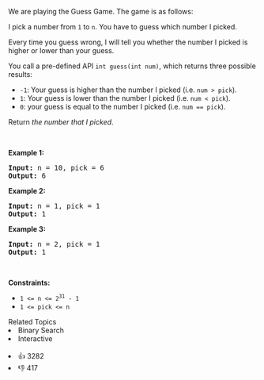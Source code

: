 <p>We are playing the Guess Game. The game is as follows:</p>

<p>I pick a number from <code>1</code> to <code>n</code>. You have to guess which number I picked.</p>

<p>Every time you guess wrong, I will tell you whether the number I picked is higher or lower than your guess.</p>

<p>You call a pre-defined API <code>int guess(int num)</code>, which returns three possible results:</p>

<ul> 
 <li><code>-1</code>: Your guess is higher than the number I picked (i.e. <code>num &gt; pick</code>).</li> 
 <li><code>1</code>: Your guess is lower than the number I picked (i.e. <code>num &lt; pick</code>).</li> 
 <li><code>0</code>: your guess is equal to the number I picked (i.e. <code>num == pick</code>).</li> 
</ul>

<p>Return <em>the number that I picked</em>.</p>

<p>&nbsp;</p> 
<p><strong class="example">Example 1:</strong></p>

<pre>
<strong>Input:</strong> n = 10, pick = 6
<strong>Output:</strong> 6
</pre>

<p><strong class="example">Example 2:</strong></p>

<pre>
<strong>Input:</strong> n = 1, pick = 1
<strong>Output:</strong> 1
</pre>

<p><strong class="example">Example 3:</strong></p>

<pre>
<strong>Input:</strong> n = 2, pick = 1
<strong>Output:</strong> 1
</pre>

<p>&nbsp;</p> 
<p><strong>Constraints:</strong></p>

<ul> 
 <li><code>1 &lt;= n &lt;= 2<sup>31</sup> - 1</code></li> 
 <li><code>1 &lt;= pick &lt;= n</code></li> 
</ul>

<div><div>Related Topics</div><div><li>Binary Search</li><li>Interactive</li></div></div><br><div><li>👍 3282</li><li>👎 417</li></div>